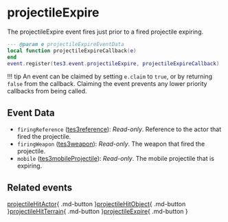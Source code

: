 # projectileExpire
<div class="search_terms" style="display: none">projectileexpire</div>

<!---
	This file is autogenerated. Do not edit this file manually. Your changes will be ignored.
	More information: https://github.com/MWSE/MWSE/tree/master/docs
-->

The projectileExpire event fires just prior to a fired projectile expiring.

```lua
--- @param e projectileExpireEventData
local function projectileExpireCallback(e)
end
event.register(tes3.event.projectileExpire, projectileExpireCallback)
```

!!! tip
	An event can be claimed by setting `e.claim` to `true`, or by returning `false` from the callback. Claiming the event prevents any lower priority callbacks from being called.

## Event Data

* `firingReference` ([tes3reference](../../types/tes3reference)): *Read-only*. Reference to the actor that fired the projectile.
* `firingWeapon` ([tes3weapon](../../types/tes3weapon)): *Read-only*. The weapon that fired the projectile.
* `mobile` ([tes3mobileProjectile](../../types/tes3mobileProjectile)): *Read-only*. The mobile projectile that is expiring.


## Related events

[projectileHitActor](../projectileHitActor/){ .md-button }[projectileHitObject](../projectileHitObject/){ .md-button }[projectileHitTerrain](../projectileHitTerrain/){ .md-button }[projectileExpire](../projectileExpire/){ .md-button }

